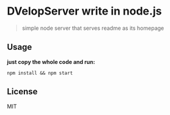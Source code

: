 # DVelopServer write in node.js

> simple node server that serves readme as its homepage

## Usage

__just copy the whole code and run:__

```
npm install && npm start
```

## License

MIT
